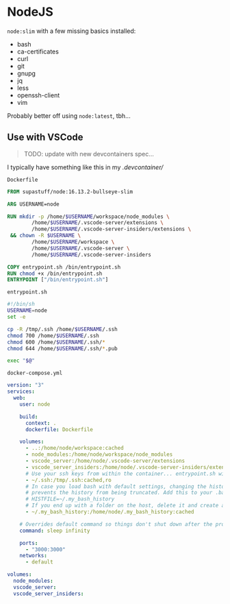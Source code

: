 # NodeJS

`node:slim` with a few missing basics installed:

- bash
- ca-certificates
- curl
- git
- gnupg
- jq
- less
- openssh-client
- vim

Probably better off using `node:latest`, tbh...

## Use with VSCode

> TODO: update with new devcontainers spec...

I typically have something like this in my _.devcontainer/_

`Dockerfile`

```dockerfile
FROM supastuff/node:16.13.2-bullseye-slim

ARG USERNAME=node

RUN mkdir -p /home/$USERNAME/workspace/node_modules \
        /home/$USERNAME/.vscode-server/extensions \
        /home/$USERNAME/.vscode-server-insiders/extensions \
 && chown -R $USERNAME \
        /home/$USERNAME/workspace \
        /home/$USERNAME/.vscode-server \
        /home/$USERNAME/.vscode-server-insiders

COPY entrypoint.sh /bin/entrypoint.sh
RUN chmod +x /bin/entrypoint.sh
ENTRYPOINT ["/bin/entrypoint.sh"]
```

`entrypoint.sh`

```bash
#!/bin/sh
USERNAME=node
set -e

cp -R /tmp/.ssh /home/$USERNAME/.ssh
chmod 700 /home/$USERNAME/.ssh
chmod 600 /home/$USERNAME/.ssh/*
chmod 644 /home/$USERNAME/.ssh/*.pub

exec "$@"
```

`docker-compose.yml`

```yaml
version: "3"
services:
  web:
    user: node

    build:
      context: .
      dockerfile: Dockerfile

    volumes:
      - ..:/home/node/workspace:cached
      - node_modules:/home/node/workspace/node_modules
      - vscode_server:/home/node/.vscode-server/extensions
      - vscode_server_insiders:/home/node/.vscode-server-insiders/extensions
      # Use your ssh keys from within the container... entrypoint.sh will fix the permissions
      - ~/.ssh:/tmp/.ssh:cached,ro
      # In case you load bash with default settings, changing the history file location
      # prevents the history from being truncated. Add this to your .bashrc:
      # HISTFILE=~/.my_bash_history
      # If you end up with a folder on the host, delete it and create a new file, and rebuild the container
      - ~/.my_bash_history:/home/node/.my_bash_history:cached

    # Overrides default command so things don't shut down after the process ends.
    command: sleep infinity

    ports:
      - "3000:3000"
    networks:
      - default

volumes:
  node_modules:
  vscode_server:
  vscode_server_insiders:
```
